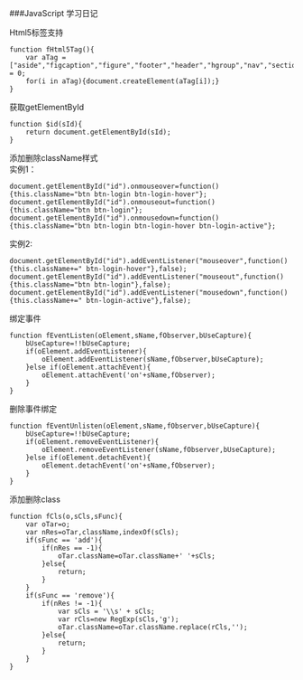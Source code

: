 ###JavaScript 学习日记

Html5标签支持

    function fHtml5Tag(){
        var aTag = ["aside","figcaption","figure","footer","header","hgroup","nav","section"],i = 0;
    	for(i in aTag){document.createElement(aTag[i]);}
    }

获取getElementById

    function $id(sId){
        return document.getElementById(sId);
    }

添加删除className样式     
实例1：

    document.getElementById("id").onmouseover=function(){this.className="btn btn-login btn-login-hover"};
    document.getElementById("id").onmouseout=function(){this.className="btn btn-login"};
    document.getElementById("id").onmousedown=function(){this.className="btn btn-login btn-login-hover btn-login-active"};

实例2:

    document.getElementById("id").addEventListener("mouseover",function(){this.className+=" btn-login-hover"},false);
    document.getElementById("id").addEventListener("mouseout",function(){this.className="btn btn-login"},false);
    document.getElementById("id").addEventListener("mousedown",function(){this.className+=" btn-login-active"},false);

绑定事件

    function fEventListen(oElement,sName,fObserver,bUseCapture){
        bUseCapture=!!bUseCapture;
    	if(oElement.addEventListener){
    		oElement.addEventListener(sName,fObserver,bUseCapture);
    	}else if(oElement.attachEvent){
    		oElement.attachEvent('on'+sName,fObserver);
    	}
    }

删除事件绑定

    function fEventUnlisten(oElement,sName,fObserver,bUseCapture){
        bUseCapture=!!bUseCapture;
    	if(oElement.removeEventListener){
    		oElement.removeEventListener(sName,fObserver,bUseCapture);
    	}else if(oElement.detachEvent){
    		oElement.detachEvent('on'+sName,fObserver);
    	}
    }

添加删除class

    function fCls(o,sCls,sFunc){
        var oTar=o;
    	var nRes=oTar,className,indexOf(sCls);
    	if(sFunc == 'add'){
    		if(nRes == -1){
    			oTar.className=oTar.className+' '+sCls;
    		}else{
    			return;
    		}
    	}
    	if(sFunc == 'remove'){
    		if(nRes != -1){
    			var sCls = '\\s' + sCls;
    			var rCls=new RegExp(sCls,'g');
    			oTar.className=oTar.className.replace(rCls,'');
    		}else{
    			return;
    		}
    	}
    }


